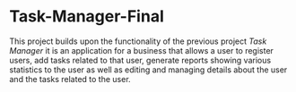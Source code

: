 # Task-Manager-Final

This project builds upon the functionality of the previous project *Task Manager* it is an application for a business that allows a user to register users, add tasks related to that user, generate reports showing various statistics to the user as well as editing and managing details about the user and the tasks related to the user. 
